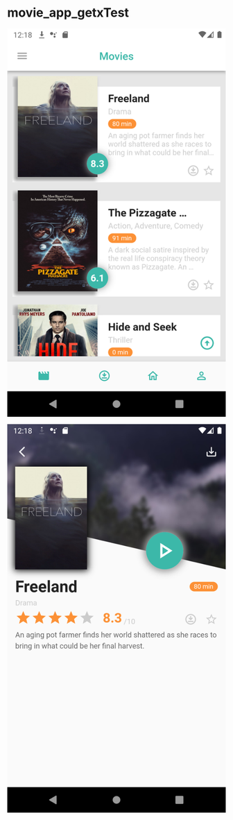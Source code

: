 # movie_app_getxTest


![movie_app_getxTest1](./images/1.png)


![movie_app_getxTest2](./images/2.png)
